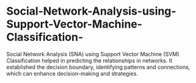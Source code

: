 # Social-Network-Analysis-using-Support-Vector-Machine-Classification-
Social Network Analysis (SNA) using Support Vector Machine (SVM) Classification helped in predicting the relationships in networks. It established the decision boundary, identifying patterns and connections, which can enhance decision-making and strategies.
